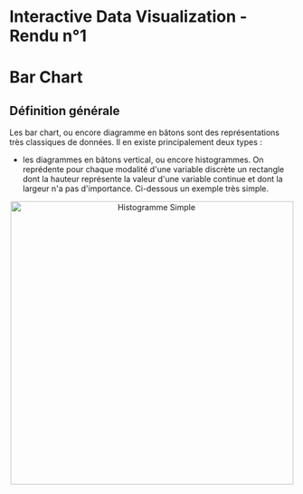 # Interactive Data Visualization - Rendu n°1 

# Bar Chart

## Définition générale

Les bar chart, ou encore diagramme en bâtons sont des représentations très classiques de données. 
Il en existe principalement deux types :
* les diagrammes en bâtons vertical, ou encore histogrammes. On reprédente pour chaque modalité d'une variable discrète un rectangle dont la hauteur représente la valeur d'une variable continue et dont la largeur n'a pas d'importance. Ci-dessous un exemple très simple. 

<table border="0">
      <center>
            <image src="http://www.itse.be/statistique2010/res/Fig_org_04.jpg" alt="Histogramme Simple" width="500">
      </center>
</table>
